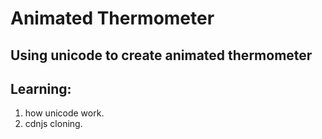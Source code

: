 # Animated Thermometer
## Using unicode to create animated thermometer

## Learning:
1. how unicode work.
2. cdnjs cloning.
